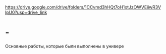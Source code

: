 https://drive.google.com/drive/folders/1CCvmd3hHQt7oH1xtJzOWVEiiwR3VlpU0?usp=drive_link
# -
Основные работы, которые были выполнены в универе

